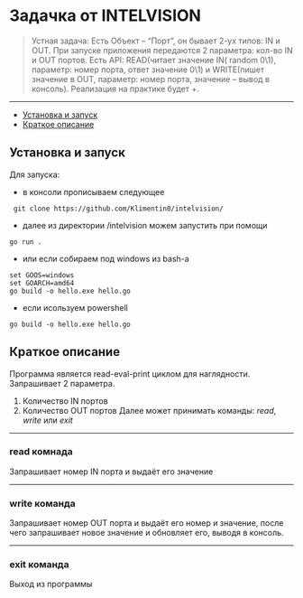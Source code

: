 # Задачка от INTELVISION
> Устная задача: Есть Объект – “Порт”, он бывает 2-ух типов: IN и OUT.
При запуске приложения передаются 2 параметра: кол-во IN и OUT портов.
Есть API: READ(читает значение IN( random 0\1), параметр: номер порта, ответ значение 0\1) и WRITE(пишет значение в OUT, параметр: номер порта, значение – вывод в консоль).
Реализация на практике будет +.
---
- [Установка и запуск](#установка-и-запуск)
- [Краткое описание](#краткое-описание)

## Установка и запуск
Для запуска:
- в консоли прописываем следующее
```
 git clone https://github.com/Klimentin0/intelvision/
```
- далее из директории /intelvision можем запустить при помощи
```
go run .
```
- или если собираем под windows из bash-a
```
set GOOS=windows
set GOARCH=amd64
go build -o hello.exe hello.go
```
- если исользуем powershell
```
go build -o hello.exe hello.go
```

## Краткое описание
Программа является read-eval-print циклом для наглядности.
Запрашивает 2 параметра.
1. Количество IN портов
2. Количество OUT портов
Далее может принимать команды: *read*, *write* или *exit*

---

### read комнада
Запрашивает номер IN порта и выдаёт его значение

---

### write команда
Запрашивает номер OUT порта и выдаёт его номер и значение, после чего запрашивает новое значение
и обновляет его, выводя в консоль.

---

### exit команда
Выход из программы

